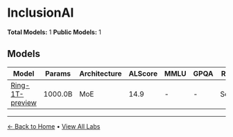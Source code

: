 # InclusionAI

**Total Models:** 1
**Public Models:** 1

## Models

| Model | Params | Architecture | ALScore | MMLU | GPQA | Released | Status |
|-------|--------|--------------|---------|------|------|----------|--------|
| [Ring-1T-preview](../models/inclusionai/ring-1t-preview.md) | 1000.0B | MoE | 14.9 | - | - | Sep/2025 | 🟢 |

---

[← Back to Home](../README.md) • [View All Labs](../labs/)
